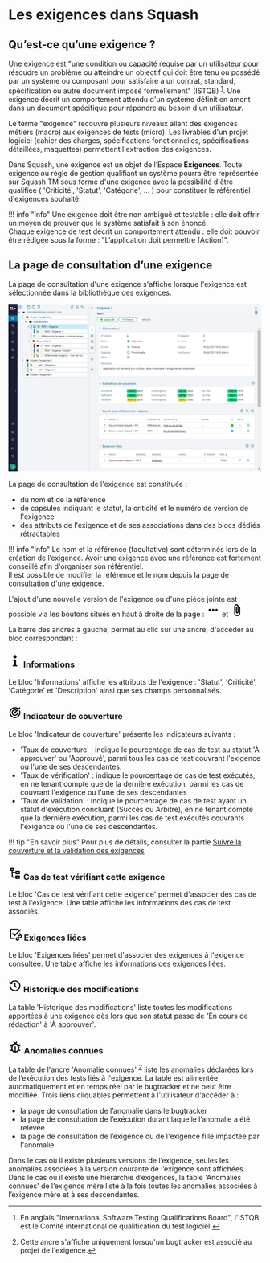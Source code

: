 # Les exigences dans Squash

## Qu’est-ce qu’une exigence ?

Une exigence est "une condition ou capacité requise par un utilisateur pour résoudre un problème ou atteindre un objectif qui doit être tenu ou possédé par un système ou composant pour satisfaire à un contrat, standard, spécification ou autre document imposé formellement" (ISTQB) <sup id="fnref:1"><a href="#fn:1" rel="footnote">1</a></sup>. Une exigence décrit un comportement attendu d'un système définit en amont dans un document spécifique pour répondre au besoin d'un utilisateur.

Le terme "exigence" recouvre plusieurs niveaux allant des exigences métiers (macro) aux exigences de tests (micro). Les livrables d'un projet logiciel (cahier des charges, spécifications fonctionnelles, spécifications détaillées, maquettes) permettent l'extraction des exigences. 

Dans Squash, une exigence est un objet de l’Espace **Exigences**. Toute exigence ou règle de gestion qualifiant un système pourra être représentée sur Squash TM sous forme d'une exigence avec la possibilité d'être qualifiée ( 'Criticité', 'Statut', 'Catégorie', ... ) pour constituer le référentiel d'exigences souhaité.

!!! info "Info"
    Une exigence doit être non ambiguë et testable : elle doit offrir un moyen de prouver que le système satisfait à son énoncé.
    <br/>Chaque exigence de test décrit un comportement attendu : elle doit pouvoir être rédigée sous la forme : "L’application doit permettre [Action]".


## La page de consultation d’une exigence

La page de consultation d'une exigence s'affiche lorsque l'exigence est sélectionnée dans la bibliothèque des exigences.

![Page de consultation d'une exigence](resources/consultation_exigence_fr.png)

La page de consultation de l'exigence est constituée :

- du nom et de la référence
- de capsules indiquant le statut, la criticité et le numéro de version de l'exigence
- des attributs de l'exigence et de ses associations dans des blocs dédiés rétractables

!!! info "Info"
	Le nom et la référence (facultative) sont déterminés lors de la création de l’exigence. Avoir une exigence avec une référence est fortement conseillé afin d'organiser son référentiel. 
<br/>Il est possible de modifier la référence et le nom depuis la page de consultation d'une exigence. 

L'ajout d'une nouvelle version de l'exigence ou d'une pièce jointe est possible via les boutons situés en haut à droite de la page : ![Icone More](resources/icone_more.png) et ![Icone Attachement](resources/icone_attachement.png)

 La barre des ancres à gauche, permet au clic sur une ancre, d'accéder au bloc correspondant :

### ![Ancre Informations](resources/icone_information.png) Informations

Le bloc 'Informations' affiche les attributs de l'exigence : 'Statut', 'Criticité', 'Catégorie' et 'Description' ainsi que ses champs personnalisés.

### ![Ancre Indicateur de couverture](resources/icone_coverage_indicators.png) Indicateur de couverture

Le bloc 'Indicateur de couverture' présente les indicateurs suivants :

- 'Taux de couverture' : indique le pourcentage de cas de test au statut 'À approuver' ou 'Approuvé', parmi tous les cas de test couvrant l'exigence ou l'une de ses descendantes.
- 'Taux de vérification' : indique le pourcentage de cas de test exécutés, en ne tenant compte que de la dernière exécution, parmi les cas de couvrant l'exigence ou l'une de ses descendantes
- 'Taux de validation' : indique le pourcentage de cas de test ayant un statut d'exécution concluant (Succès ou Arbitré), en ne tenant compte que la dernière exécution, parmi les cas de test exécutés couvrants l'exigence ou l'une de ses descendantes.

!!! tip "En savoir plus"
	Pour plus de détails, consulter la partie [Suivre la couverture et la validation des exigences](./couverture-validation-exigences.md)

### ![Ancre cas de test verifiant cette exigence](resources/icone_linked_test_cases.png) Cas de test vérifiant cette exigence

Le bloc 'Cas de test vérifiant cette exigence' permet d'associer des cas de test à l'exigence. Une table affiche les informations des cas de test associés.

### ![Ancre Exigences lies](resources/icone_linked_requierement.png) Exigences liées

Le bloc 'Exigences liées' permet d'associer des exigences à l'exigence consultée. Une table affiche les informations des exigences liées.

### ![Ancre Historique des modifications](resources/icone_history.png) Historique des modifications

La table 'Historique des modifications' liste toutes les modifications apportées à une exigence dès lors que son statut passe de 'En cours de rédaction' à 'À approuver'.

### ![Ancre Anomalies connues](resources/icone_issues.png) Anomalies connues

La table de l'ancre 'Anomalie connues' <sup id="fnref:2"><a href="#fn:1" rel="footnote">2</a></sup> liste les anomalies déclarées lors de l’exécution des tests liés à l'exigence. La table est alimentée automatiquement et en temps réel par le bugtracker et ne peut être modifiée.
Trois liens cliquables permettent à l'utilisateur d'accéder à :

- la page de consultation de l’anomalie dans le bugtracker
- la page de consultation de l’exécution durant laquelle l’anomalie a été relevée
- la page de consultation de l’exigence ou de l'exigence fille impactée par l'anomalie

Dans le cas où il existe plusieurs versions de l’exigence, seules les anomalies associées à la version courante de l’exigence sont affichées.
<br/>Dans le cas où il existe une hiérarchie d’exigences, la table 'Anomalies connues' de l’exigence mère liste à la fois toutes les anomalies associées  à l’exigence mère et à ses descendantes.

<div class="footnotes">
<hr/>
<ol>
<li id="fn:1">
<p>En anglais "International Software Testing Qualifications Board", l'ISTQB est le Comité international de qualification du test logiciel.<a href="#fnref:1" rev="footnote">&#8617;</a></p></li>
<li  id="fn:2">
<p>Cette ancre s'affiche uniquement lorsqu'un bugtracker est associé au projet de l'exigence.<a  href="#fnref:2"  rev="footnote">&#8617;</a></p></li>
</ol>
</div>
